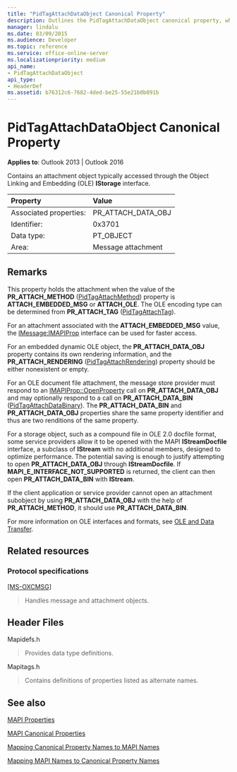 ```yaml
---
title: "PidTagAttachDataObject Canonical Property"
description: Outlines the PidTagAttachDataObject canonical property, which contains an attachment object typically accessed through the OLE IStorage interface. 
manager: lindalu
ms.date: 03/09/2015
ms.audience: Developer
ms.topic: reference
ms.service: office-online-server
ms.localizationpriority: medium
api_name:
- PidTagAttachDataObject
api_type:
- HeaderDef
ms.assetid: b76312c6-7682-4ded-be25-55e21b0b091b
---
```


# PidTagAttachDataObject Canonical Property

  
  
**Applies to**: Outlook 2013 | Outlook 2016 
  
Contains an attachment object typically accessed through the Object Linking and Embedding (OLE) **IStorage** interface. 
  
|Property|Value|
|:-----|:-----|
|Associated properties:  <br/> |PR_ATTACH_DATA_OBJ  <br/> |
|Identifier:  <br/> |0x3701  <br/> |
|Data type:  <br/> |PT_OBJECT  <br/> |
|Area:  <br/> |Message attachment  <br/> |
   
## Remarks

This property holds the attachment when the value of the **PR_ATTACH_METHOD** ([PidTagAttachMethod](pidtagattachmethod-canonical-property.md)) property is **ATTACH_EMBEDDED_MSG** or **ATTACH_OLE**. The OLE encoding type can be determined from **PR_ATTACH_TAG** ([PidTagAttachTag](pidtagattachtag-canonical-property.md)). 
  
For an attachment associated with the **ATTACH_EMBEDDED_MSG** value, the [IMessage:IMAPIProp](imessageimapiprop.md) interface can be used for faster access. 
  
For an embedded dynamic OLE object, the **PR_ATTACH_DATA_OBJ** property contains its own rendering information, and the **PR_ATTACH_RENDERING** ([PidTagAttachRendering](pidtagattachrendering-canonical-property.md)) property should be either nonexistent or empty. 
  
For an OLE document file attachment, the message store provider must respond to an [IMAPIProp::OpenProperty](imapiprop-openproperty.md) call on **PR_ATTACH_DATA_OBJ** and may optionally respond to a call on **PR_ATTACH_DATA_BIN** ([PidTagAttachDataBinary](pidtagattachdatabinary-canonical-property.md)). The **PR_ATTACH_DATA_BIN** and **PR_ATTACH_DATA_OBJ** properties share the same property identifier and thus are two renditions of the same property. 
  
For a storage object, such as a compound file in OLE 2.0 docfile format, some service providers allow it to be opened with the MAPI **IStreamDocfile** interface, a subclass of **IStream** with no additional members, designed to optimize performance. The potential saving is enough to justify attempting to open **PR_ATTACH_DATA_OBJ** through **IStreamDocfile**. If **MAPI_E_INTERFACE_NOT_SUPPORTED** is returned, the client can then open **PR_ATTACH_DATA_BIN** with **IStream**. 
  
If the client application or service provider cannot open an attachment subobject by using **PR_ATTACH_DATA_OBJ** with the help of **PR_ATTACH_METHOD**, it should use **PR_ATTACH_DATA_BIN**. 
  
For more information on OLE interfaces and formats, see [OLE and Data Transfer](https://msdn.microsoft.com/library/d4a57956-37ba-44ca-8efc-bf617ad5e77b.aspx).
  
## Related resources

### Protocol specifications

[[MS-OXCMSG]](https://msdn.microsoft.com/library/7fd7ec40-deec-4c06-9493-1bc06b349682%28Office.15%29.aspx)
  
> Handles message and attachment objects.
    
## Header Files

Mapidefs.h
  
> Provides data type definitions.
    
Mapitags.h
  
> Contains definitions of properties listed as alternate names.
    
## See also



[MAPI Properties](mapi-properties.md)
  
[MAPI Canonical Properties](mapi-canonical-properties.md)
  
[Mapping Canonical Property Names to MAPI Names](mapping-canonical-property-names-to-mapi-names.md)
  
[Mapping MAPI Names to Canonical Property Names](mapping-mapi-names-to-canonical-property-names.md)

